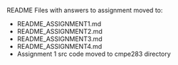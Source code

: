 README Files with answers to assignment moved to:
 * README_ASSIGNMENT1.md
 * README_ASSIGNMENT2.md
 * README_ASSIGNMENT3.md
 * README_ASSIGNMENT4.md
 * Assignment 1 src code moved to cmpe283 directory

